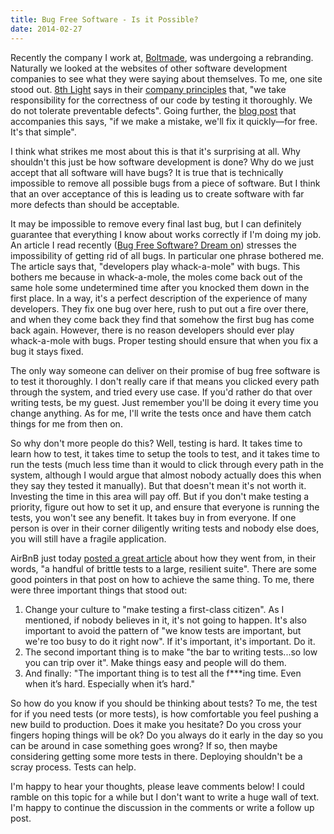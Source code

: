 ```yaml
---
title: Bug Free Software - Is it Possible?
date: 2014-02-27
---
```


Recently the company I work at, [Boltmade](http://www.boltmade.com/), was undergoing a rebranding. Naturally we looked at the websites of other software development companies to see what they were saying about themselves. To me, one site stood out. [8th Light](http://8thlight.com/) says in their [company principles](http://www.8thlight.com/principles) that, "we take responsibility for the correctness of our code by testing it thoroughly. We do not tolerate preventable defects". Going further, the [blog post](http://blog.8thlight.com/eric-smith/2013/04/08/we-are-principled-6.html) that accompanies this says, "if we make a mistake, we'll fix it quickly—for free. It's that simple".

I think what strikes me most about this is that it's surprising at all. Why shouldn't this just be how software development is done? Why do we just accept that all software will have bugs? It is true that is technically impossible to remove all possible bugs from a piece of software. But I think that an over acceptance of this is leading us to create software with far more defects than should be acceptable.

It may be impossible to remove every final last bug, but I can definitely guarantee that everything I know about works correctly if I'm doing my job. An article I read recently ([Bug Free Software? Dream on](http://www.infoworld.com/d/developer-world/bug-free-software-dream-554)) stresses the impossibility of getting rid of all bugs. In particular one phrase bothered me. The article says that, "developers play whack-a-mole" with bugs. This bothers me because in whack-a-mole, the moles come back out of the same hole some undetermined time after you knocked them down in the first place. In a way, it's a perfect description of the experience of many developers. They fix one bug over here, rush to put out a fire over there, and when they come back they find that somehow the first bug has come back again. However, there is no reason developers should ever play whack-a-mole with bugs. Proper testing should ensure that when you fix a bug it stays fixed.

The only way someone can deliver on their promise of bug free software is to test it thoroughly. I don't really care if that means you clicked every path through the system, and tried every use case. If you'd rather do that over writing tests, be my guest. Just remember you'll be doing it every time you change anything. As for me, I'll write the tests once and have them catch things for me from then on.

So why don't more people do this? Well, testing is hard. It takes time to learn how to test, it takes time to setup the tools to test, and it takes time to run the tests (much less time than it would to click through every path in the system, although I would argue that almost nobody actually does this when they say they tested it manually). But that doesn't mean it's not worth it. Investing the time in this area will pay off. But if you don't make testing a priority, figure out how to set it up, and ensure that everyone is running the tests, you won't see any benefit. It takes buy in from everyone. If one person is over in their corner diligently writing tests and nobody else does, you will still have a fragile application.

AirBnB just today [posted a great article](http://nerds.airbnb.com/testing-at-airbnb/) about how they went from, in their words, "a handful of brittle tests to a large, resilient suite". There are some good pointers in that post on how to achieve the same thing. To me, there were three important things that stood out:

1. <span>Change your culture to "make testing a first-class citizen". As I mentioned, if nobody believes in it, it's not going to happen. It's also important to avoid the pattern of "we know tests are important, but we're too busy to do it right now". If it's important, it's important. Do it.</span>
2. <span>The second important thing is to make "the bar to writing tests...so low you can trip over it". Make things easy and people will do them.</span>
3. <span>And finally: "The important thing is to test all the f***ing time. Even when it’s hard. Especially when it’s hard."</span>

So how do you know if you should be thinking about tests? To me, the test for if you need tests (or more tests), is how comfortable you feel pushing a new build to production. Does it make you hesitate? Do you cross your fingers hoping things will be ok? Do you always do it early in the day so you can be around in case something goes wrong? If so, then maybe considering getting some more tests in there. Deploying shouldn't be a scray process. Tests can help.

I'm happy to hear your thoughts, please leave comments below! I could ramble on this topic for a while but I don't want to write a huge wall of text. I'm happy to continue the discussion in the comments or write a follow up post.






